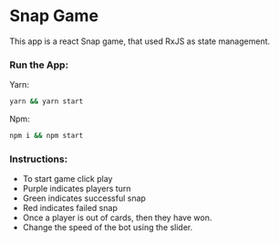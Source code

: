 # Snap Game

This app is a react Snap game, that used RxJS as state management.

### Run the App:

Yarn:
```bash
yarn && yarn start
```

Npm:
```bash
npm i && npm start
```

### Instructions:
- To start game click play
- Purple indicates players turn
- Green indicates successful snap
- Red indicates failed snap
- Once a player is out of cards, then they have won.
- Change the speed of the bot using the slider.
